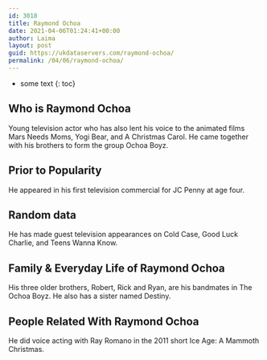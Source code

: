 ```yaml
---
id: 3018
title: Raymond Ochoa
date: 2021-04-06T01:24:41+00:00
author: Laima
layout: post
guid: https://ukdataservers.com/raymond-ochoa/
permalink: /04/06/raymond-ochoa/
---
```


* some text
{: toc}


## Who is Raymond Ochoa
                  
                  
                  
Young television actor who has also lent his voice to the animated films Mars Needs Moms, Yogi Bear, and A Christmas Carol. He came together with his brothers to form the group Ochoa Boyz.
                  
              
            
              
            
                
                
                
## Prior to Popularity
                  
                  
                  
He appeared in his first television commercial for JC Penny at age four.
                  
              
            
              
            
                
                
                
## Random data
                  
                  
                  
He has made guest television appearances on Cold Case, Good Luck Charlie, and Teens Wanna Know.
                  
              
            
              
            
                
                
                
## Family & Everyday Life of Raymond Ochoa
                  
                  
                  
His three older brothers, Robert, Rick and Ryan, are his bandmates in The Ochoa Boyz. He also has a sister named Destiny.
                  
              
            
              
            
                
                
                
## People Related With Raymond Ochoa
                  
                  
                  
He did voice acting with Ray Romano in the 2011 short Ice Age: A Mammoth Christmas.
                  
              
            
              
            
                
              
            
              
              
            
            
              
            
          
          
          